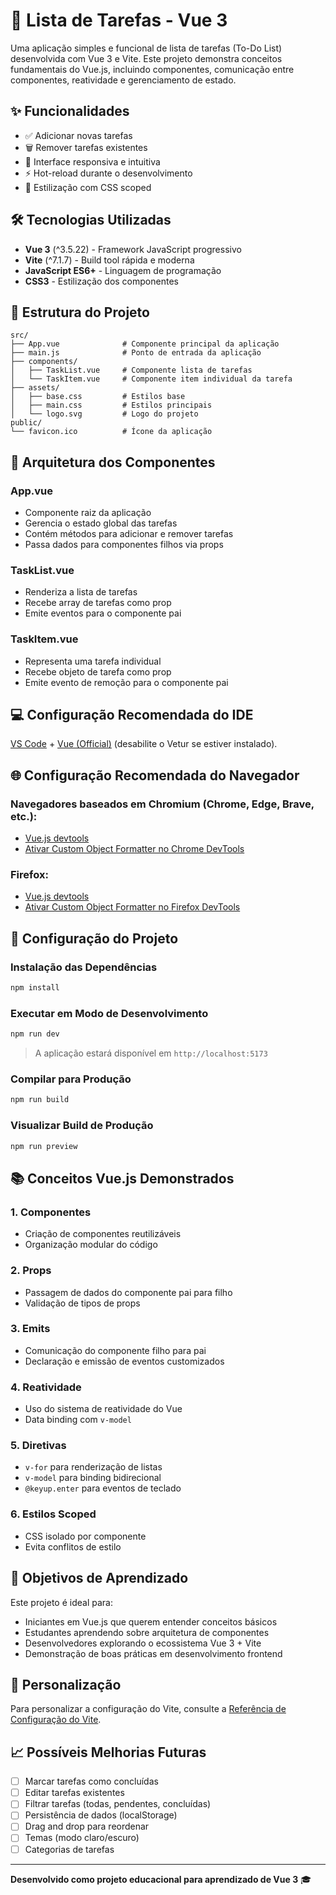 # 📝 Lista de Tarefas - Vue 3

Uma aplicação simples e funcional de lista de tarefas (To-Do List) desenvolvida com Vue 3 e Vite. Este projeto demonstra conceitos fundamentais do Vue.js, incluindo componentes, comunicação entre componentes, reatividade e gerenciamento de estado.

## ✨ Funcionalidades

- ✅ Adicionar novas tarefas
- 🗑️ Remover tarefas existentes
- 📱 Interface responsiva e intuitiva
- ⚡ Hot-reload durante o desenvolvimento
- 🎨 Estilização com CSS scoped

## 🛠️ Tecnologias Utilizadas

- **Vue 3** (^3.5.22) - Framework JavaScript progressivo
- **Vite** (^7.1.7) - Build tool rápida e moderna
- **JavaScript ES6+** - Linguagem de programação
- **CSS3** - Estilização dos componentes

## 📁 Estrutura do Projeto

```
src/
├── App.vue              # Componente principal da aplicação
├── main.js              # Ponto de entrada da aplicação
├── components/
│   ├── TaskList.vue     # Componente lista de tarefas
│   └── TaskItem.vue     # Componente item individual da tarefa
├── assets/
│   ├── base.css         # Estilos base
│   ├── main.css         # Estilos principais
│   └── logo.svg         # Logo do projeto
public/
└── favicon.ico          # Ícone da aplicação
```

## 🧩 Arquitetura dos Componentes

### App.vue

- Componente raiz da aplicação
- Gerencia o estado global das tarefas
- Contém métodos para adicionar e remover tarefas
- Passa dados para componentes filhos via props

### TaskList.vue

- Renderiza a lista de tarefas
- Recebe array de tarefas como prop
- Emite eventos para o componente pai

### TaskItem.vue

- Representa uma tarefa individual
- Recebe objeto de tarefa como prop
- Emite evento de remoção para o componente pai

## 💻 Configuração Recomendada do IDE

[VS Code](https://code.visualstudio.com/) + [Vue (Official)](https://marketplace.visualstudio.com/items?itemName=Vue.volar) (desabilite o Vetur se estiver instalado).

## 🌐 Configuração Recomendada do Navegador

### Navegadores baseados em Chromium (Chrome, Edge, Brave, etc.):

- [Vue.js devtools](https://chromewebstore.google.com/detail/vuejs-devtools/nhdogjmejiglipccpnnnanhbledajbpd)
- [Ativar Custom Object Formatter no Chrome DevTools](http://bit.ly/object-formatters)

### Firefox:

- [Vue.js devtools](https://addons.mozilla.org/en-US/firefox/addon/vue-js-devtools/)
- [Ativar Custom Object Formatter no Firefox DevTools](https://fxdx.dev/firefox-devtools-custom-object-formatters/)

## 🚀 Configuração do Projeto

### Instalação das Dependências

```sh
npm install
```

### Executar em Modo de Desenvolvimento

```sh
npm run dev
```

> A aplicação estará disponível em `http://localhost:5173`

### Compilar para Produção

```sh
npm run build
```

### Visualizar Build de Produção

```sh
npm run preview
```

## 📚 Conceitos Vue.js Demonstrados

### 1. **Componentes**

- Criação de componentes reutilizáveis
- Organização modular do código

### 2. **Props**

- Passagem de dados do componente pai para filho
- Validação de tipos de props

### 3. **Emits**

- Comunicação do componente filho para pai
- Declaração e emissão de eventos customizados

### 4. **Reatividade**

- Uso do sistema de reatividade do Vue
- Data binding com `v-model`

### 5. **Diretivas**

- `v-for` para renderização de listas
- `v-model` para binding bidirecional
- `@keyup.enter` para eventos de teclado

### 6. **Estilos Scoped**

- CSS isolado por componente
- Evita conflitos de estilo

## 🎯 Objetivos de Aprendizado

Este projeto é ideal para:

- Iniciantes em Vue.js que querem entender conceitos básicos
- Estudantes aprendendo sobre arquitetura de componentes
- Desenvolvedores explorando o ecossistema Vue 3 + Vite
- Demonstração de boas práticas em desenvolvimento frontend

## 🔧 Personalização

Para personalizar a configuração do Vite, consulte a [Referência de Configuração do Vite](https://vite.dev/config/).

## 📈 Possíveis Melhorias Futuras

- [ ] Marcar tarefas como concluídas
- [ ] Editar tarefas existentes
- [ ] Filtrar tarefas (todas, pendentes, concluídas)
- [ ] Persistência de dados (localStorage)
- [ ] Drag and drop para reordenar
- [ ] Temas (modo claro/escuro)
- [ ] Categorias de tarefas

---

**Desenvolvido como projeto educacional para aprendizado de Vue 3** 🎓
